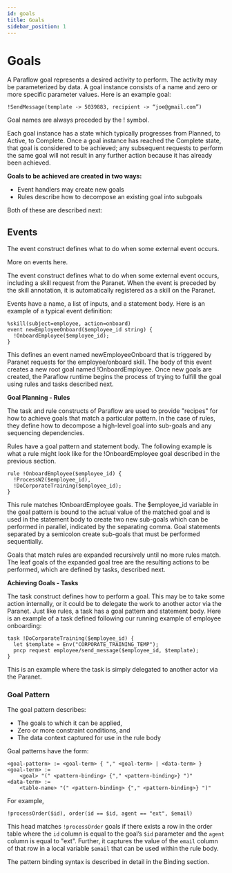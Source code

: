 ```yaml
---
id: goals
title: Goals
sidebar_position: 1
---
```


# Goals

A Paraflow goal represents a desired activity to perform. The activity may be parameterized by data. A goal instance consists of a name and zero or more specific parameter values. Here is an example goal:

```
!SendMessage(template -> 5039883, recipient -> “joe@gmail.com”)
```

Goal names are always preceded by the ! symbol.

Each goal instance has a state which typically progresses from Planned, to Active, to Complete. Once a goal instance has reached the Complete state, that goal is considered to be achieved; any subsequent requests to perform the same goal will not result in any further action because it has already been achieved.

**Goals to be achieved are created in two ways:**
- Event handlers may create new goals
- Rules describe how to decompose an existing goal into subgoals


Both of these are described next:

## Events

The event construct defines what to do when some external event occurs. 

More on events here.

The event construct defines what to do when some external event occurs, including a skill request from the Paranet. When the event is preceded by the skill annotation, it is automatically registered as a skill on the Paranet.

Events have a name, a list of inputs, and a statement body. Here is an example of a typical event definition:

```
%skill(subject=employee, action=onboard)
event newEmployeeOnboard($employee_id string) {
  !OnboardEmployee($employee_id);
}
```
This defines an event named newEmployeeOnboard that is triggered by Paranet requests for the employee/onboard skill. The body of this event creates a new root goal named !OnboardEmployee. Once new goals are created, the Paraflow runtime begins the process of trying to fulfill the goal using rules and tasks described next.

**Goal Planning - Rules**

The task and rule constructs of Paraflow are used to provide "recipes" for how to achieve goals that match a particular pattern. In the case of rules, they define how to decompose a high-level goal into sub-goals and any sequencing dependencies.

Rules have a goal pattern and statement body. The following example is what a rule might look like for the !OnboardEmployee goal described in the previous section.


```
rule !OnboardEmployee($employee_id) {
  !ProcessW2($employee_id),
  !DoCorporateTraining($employee_id);
}
```
This rule matches !OnboardEmployee goals. The $employee_id variable in the goal pattern is bound to the actual value of the matched goal and is used in the statement body to create two new sub-goals which can be performed in parallel, indicated by the separating comma. Goal statements separated by a semicolon create sub-goals that must be performed sequentially.

Goals that match rules are expanded recursively until no more rules match. The leaf goals of the expanded goal tree are the resulting actions to be performed, which are defined by tasks, described next.

**Achieving Goals - Tasks**

The task construct defines how to perform a goal. This may be to take some action internally, or it could be to delegate the work to another actor via the Paranet. Just like rules, a task has a goal pattern and statement body. Here is an example of a task defined following our running example of employee onboarding:


```
task !DoCorporateTraining($employee_id) {
  let $template = Env("CORPORATE_TRAINING_TEMP");
  pncp request employee/send_message($employee_id, $template);
}
```
This is an example where the task is simply delegated to another actor via the Paranet.

### Goal Pattern

The goal pattern describes:

- The goals to which it can be applied,
- Zero or more constraint conditions, and
- The data context captured for use in the rule body

Goal patterns have the form:
```
<goal-pattern> := <goal-term> { "," <goal-term> | <data-term> }
<goal-term> :=
    <goal> "(" <pattern-binding> {"," <pattern-binding>} ")"
<data-term> :=
    <table-name> "(" <pattern-binding> {"," <pattern-binding>} ")"
```
For example,
```
!processOrder($id), order(id == $id, agent == "ext", $email)
```
This head matches `!processOrder` goals if there exists a row in the order table where the `id` column is equal to the goal’s `$id` parameter and the `agent` column is equal to "ext". Further, it captures the value of the `email` column of that row in a local variable `$email` that can be used within the rule body.

The pattern binding syntax is described in detail in the Binding section.

